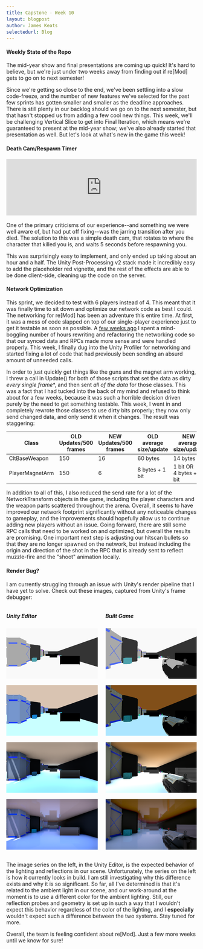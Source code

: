 ```yaml
---
title: Capstone - Week 10
layout: blogpost
author: James Keats
selectedurl: Blog
---
```

#### Weekly State of the Repo

The mid-year show and final presentations are coming up quick! It's hard to believe, but we're just under two weeks away from finding out if re[Mod] gets to go on to next semester!

Since we're getting so close to the end, we've been settling into a slow code-freeze, and the number of new features we've selected for the past few sprints has gotten smaller and smaller as the deadline approaches. There is still plenty in our backlog should we go on to the next semester, but that hasn't stopped us from adding a few cool new things. This week, we'll be challenging Vertical Slice to get into Final Iteration, which means we're guaranteed to present at the mid-year show; we've also already started that presentation as well. But let's look at what's new in the game this week!

<!--more-->

#### Death Cam/Respawn Timer

<p>
    <iframe class="video-container" allowfullscreen="true" width="100%" frameborder="0" 
        src="https://player.vimeo.com/video/241894950?color=ff9933&amp;loop=1&amp;byline=0&amp;portrait=0"> </iframe>
</p>

One of the primary criticisms of our experience--and something we were well aware of, but had put off fixing--was the jarring transition after you died. The solution to this was a simple death cam, that rotates to where the character that killed you is, and waits 5 seconds before respawning you.

This was surprisingly easy to implement, and only ended up taking about an hour and a half. The Unity Post-Processing v2 stack made it incredibly easy to add the placeholder red vignette, and the rest of the effects are able to be done client-side, cleaning up the code on the server.

#### Network Optimization

This sprint, we decided to test with 6 players instead of 4. This meant that it was finally time to sit down and optimize our network code as best I could. The networking for re[Mod] has been an adventure this entire time. At first, it was a mess of code slapped on top of our single-player experience just to get it testable as soon as possible. A [few weeks ago](http://www.jameskeats.com/blogs/post/Capstone-Week-7/) I spent a mind-boggling number of hours rewriting and refactoring the networking code so that our synced data and RPCs made more sense and were handled properly. This week, I finally dug into the Unity Profiler for networking and started fixing a lot of code that had previously been sending an absurd amount of unneeded calls.

In order to just quickly get things like the guns and the magnet arm working, I threw a call in Update() for both of those scripts that set the data as dirty *every single frame**, and then sent *all of the data* for those classes. This was a fact that I had tucked into the back of my mind and refused to think about for a few weeks, because it was such a horrible decision driven purely by the need to get something testable. This week, I went in and completely rewrote those classes to use dirty bits properly; they now only send changed data, and only send it when it changes. The result was staggering:

| Class | OLD Updates/500 frames | NEW Updates/500 frames | OLD average size/update | NEW average size/update |
|---|---|---|---|---|
| CltBaseWeapon | 150 | 16 | 60 bytes | 14 bytes |
| PlayerMagnetArm | 150 | 6 | 8 bytes + 1 bit | 1 bit OR<br>4 bytes + 1 bit |

<p></p>

In addition to all of this, I also reduced the send rate for a lot of the NetworkTransform objects in the game, including the player characters and the weapon parts scattered throughout the arena. Overall, it seems to have improved our network footprint significantly without any noticeable changes to gameplay, and the improvements should hopefully allow us to continue adding new players without an issue. Going forward, there are still some RPC calls that need to be worked on and optimized, but overall the results are promising. One important next step is adjusting our hitscan bullets so that they are no longer spawned on the network, but instead including the origin and direction of the shot in the RPC that is already sent to reflect muzzle-fire and the "shoot" animation locally.

#### Render Bug?

I am currently struggling through an issue with Unity's render pipeline that I have yet to solve. Check out these images, captured from Unity's frame debugger:

<p>
    <div class="columns">
        <div class="col-6 col-s-12">
            <div class="elementTextWrapper">
                <h5 class="text-align-center">Unity Editor</h5>
            </div>
            <p class="text-align-center">
                <img src="/assets/img/blog/capstone/week10scene-step1gbuffer.PNG" style="width: 340px;">
            </p>
            <p class="text-align-center">
                <img src="/assets/img/blog/capstone/week10scene-step2copydepth.PNG" style="width: 340px;">
            </p>
            <p class="text-align-center">
                <img src="/assets/img/blog/capstone/week10scene-step3lighting.PNG" style="width: 340px;">
            </p>
            <p class="text-align-center">
                <img src="/assets/img/blog/capstone/week10scene-step4final.PNG" style="width: 340px;">
            </p>
        </div>
        <div class="col-6 col-s-12">
            <div class="elementTextWrapper">
                <h5 class="text-align-center">Built Game</h5>
            </div>
            <p class="text-align-center">
                <img src="/assets/img/blog/capstone/week10build-step1gbuffer.PNG" style="width: 340px;">
            </p>
            <p class="text-align-center">
                <img src="/assets/img/blog/capstone/week10build-step2copydepth.PNG" style="width: 340px;">
            </p>
            <p class="text-align-center">
                <img src="/assets/img/blog/capstone/week10build-step3lighting.PNG" style="width: 340px;">
            </p>
            <p class="text-align-center">
                <img src="/assets/img/blog/capstone/week10build-step4final.PNG" style="width: 340px;">
            </p>
        </div>
    </div>
</p>

The image series on the left, in the Unity Editor, is the expected behavior of the lighting and reflections in our scene. Unfortunately, the series on the left is how it currently looks in build. I am still investigating why this difference exists and why it is so significant. So far, all I've determined is that it's related to the ambient light in our scene, and our work-around at the moment is to use a different color for the ambient lighting. Still, our reflection probes and geometry is set up in such a way that I wouldn't expect this behavior regardless of the color of the lighting, and I **especially** wouldn't expect such a difference between the two systems. Stay tuned for more.

Overall, the team is feeling confident about re[Mod]. Just a few more weeks until we know for sure!
